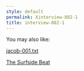 ```yaml
---
style: default
permalink: Xinterview-882-1
title: interview-882-1
---
```

You may also like:

[jacob-001.txt](http://scp-wiki.net/jacob-001-txt)

[The Surfside Beat](http://scp-wiki.net/the-surfside-beat)
